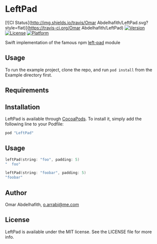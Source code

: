 # LeftPad

[![CI Status](http://img.shields.io/travis/Omar Abdelhafith/LeftPad.svg?style=flat)](https://travis-ci.org/Omar Abdelhafith/LeftPad)
[![Version](https://img.shields.io/cocoapods/v/LeftPad.svg?style=flat)](http://cocoapods.org/pods/LeftPad)
[![License](https://img.shields.io/cocoapods/l/LeftPad.svg?style=flat)](http://cocoapods.org/pods/LeftPad)
[![Platform](https://img.shields.io/cocoapods/p/LeftPad.svg?style=flat)](http://cocoapods.org/pods/LeftPad)

Swift implementation of the famous npm [left-pad](http://left-pad.io/) module

## Usage

To run the example project, clone the repo, and run `pod install` from the Example directory first.

## Requirements

## Installation

LeftPad is available through [CocoaPods](http://cocoapods.org). To install
it, simply add the following line to your Podfile:

```ruby
pod "LeftPad"
```

## Usage

```swift
leftPad(string: "foo", padding: 5)
"  foo"
```

```swift
leftPad(string: "foobar", padding: 5)
"foobar"
```

## Author

Omar Abdelhafith, o.arrabi@me.com

## License

LeftPad is available under the MIT license. See the LICENSE file for more info.
